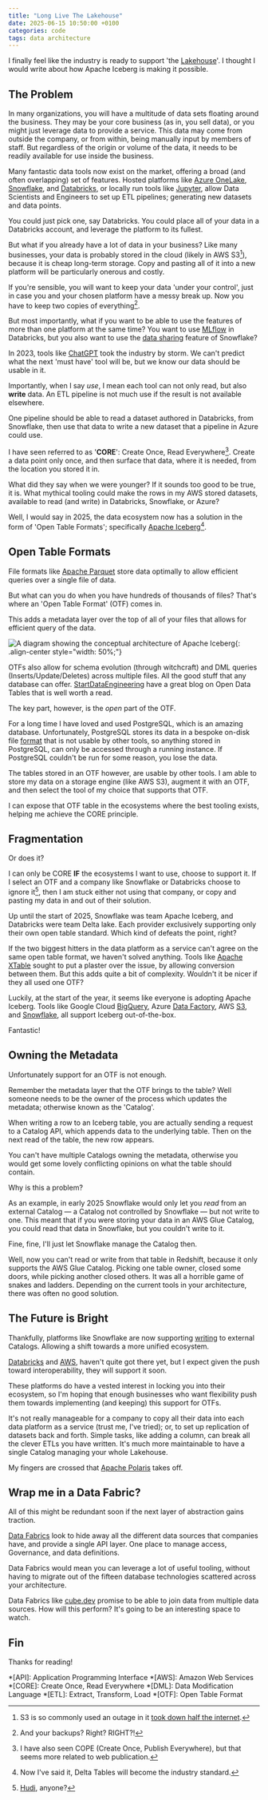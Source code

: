```yaml
---
title: "Long Live The Lakehouse"
date: 2025-06-15 10:50:00 +0100
categories: code
tags: data architecture
---
```


I finally feel like the industry is ready to support 'the [Lakehouse](https://www.databricks.com/glossary/data-lakehouse)'.
I thought I would write about how Apache Iceberg is making it possible.

## The Problem

In many organizations, you will have a multitude of data sets floating around the business.
They may be your core business (as in, you sell data), or you might just leverage data to provide a service.
This data may come from outside the company, or from within, being manually input by members of staff.
But regardless of the origin or volume of the data, it needs to be readily available for use inside the business.

Many fantastic data tools now exist on the market, offering a broad (and often overlapping) set of features.
Hosted platforms like [Azure OneLake](https://learn.microsoft.com/en-us/fabric/onelake/onelake-overview),
[Snowflake](https://www.snowflake.com/en/), and [Databricks](https://www.databricks.com/),
or locally run tools like [Jupyter](https://jupyter.org/), allow Data Scientists and Engineers to set up ETL pipelines;
generating new datasets and data points.

You could just pick one, say Databricks.
You could place all of your data in a Databricks account, and leverage the platform to its fullest.

But what if you already have a lot of data in your business?
Like many businesses, your data is probably stored in the cloud (likely in AWS S3[^1]), because it is cheap long-term storage.
Copy and pasting all of it into a new platform will be particularly onerous and costly.

[^1]: S3 is so commonly used an outage in it [took down half the internet](https://www.datacenterknowledge.com/outages/aws-outage-that-broke-the-internet-caused-by-mistyped-command).

If you're sensible, you will want to keep your data 'under your control', just in case you and your chosen platform have a messy break up.
Now you have to keep two copies of everything[^2].

[^2]: And your backups? Right? RIGHT?!

But most importantly, what if you want to be able to use the features of more than one platform at the same time?
You want to use [MLflow](https://docs.databricks.com/aws/en/mlflow) in Databricks, but you also want to use the
[data sharing](https://docs.snowflake.com/en/user-guide/data-sharing-intro) feature of Snowflake?

In 2023, tools like [ChatGPT](https://en.wikipedia.org/wiki/ChatGPT) took the industry by storm.
We can't predict what the next 'must have' tool will be, but we know our data should be usable in it.

Importantly, when I say _use_, I mean each tool can not only read, but also **write** data.
An ETL pipeline is not much use if the result is not available elsewhere.

One pipeline should be able to read a dataset authored in Databricks, from Snowflake, then use that data to write a new dataset that a pipeline in Azure could use.

I have seen referred to as '**CORE**': Create Once, Read Everywhere[^3].
Create a data point only once, and then surface that data, where it is needed, from the location you stored it in.

[^3]: I have also seen COPE (Create Once, Publish Everywhere), but that seems more related to web publication.

What did they say when we were younger?
If it sounds too good to be true, it is.
What mythical tooling could make the rows in my AWS stored datasets, available to read (and write) in Databricks, Snowflake, or Azure?

Well, I would say in 2025, the data ecosystem now has a solution in the form of 'Open Table Formats';
specifically [Apache Iceberg](https://en.wikipedia.org/wiki/Apache_Iceberg)[^4].

[^4]: Now I've said it, Delta Tables will become the industry standard.

## Open Table Formats

File formats like [Apache Parquet](https://en.wikipedia.org/wiki/Apache_Parquet) store data optimally to allow efficient queries over a single file of data.

But what can you do when you have hundreds of thousands of files?
That's where an 'Open Table Format' (OTF) comes in.

This adds a metadata layer over the top of all of your files that allows for efficient query of the data.

![A diagram showing the conceptual architecture of Apache Iceberg](/assets/images/2025-06-15-long-live-the-lakehouse/iceberg-metadata.png "Image from https://iceberg.apache.org/spec/#overview"){: .align-center style="width: 50%;"}

OTFs also allow for schema evolution (through witchcraft) and DML queries (Inserts/Update/Deletes) across multiple files.
All the good stuff that any database can offer.
[StartDataEngineering](https://www.startdataengineering.com/post/what_why_table_format/) have a great blog on Open Data Tables that is well worth a read.

The key part, however, is the _open_ part of the OTF.

For a long time I have loved and used PostgreSQL, which is an amazing database.
Unfortunately, PostgreSQL stores its data in a bespoke on-disk file [format](https://www.postgresql.org/docs/current/storage-file-layout.html) that is not usable by other tools, so anything stored in PostgreSQL, can only be accessed through a running instance.
If PostgreSQL couldn't be run for some reason, you lose the data.

The tables stored in an OTF however, are usable by other tools.
I am able to store my data on a storage engine (like AWS S3), augment it with an OTF, and then select the tool of my choice that supports that OTF.

I can expose that OTF table in the ecosystems where the best tooling exists, helping me achieve the CORE principle.

## Fragmentation

Or does it?

I can only be CORE **IF** the ecosystems I want to use, choose to support it.
If I select an OTF and a company like Snowflake or Databricks choose to ignore it[^5], then I am stuck either not using that company, or copy and pasting my data in and out of their solution.

[^5]: [Hudi](https://hudi.apache.org/), anyone?

Up until the start of 2025, Snowflake was team Apache Iceberg, and Databricks were team Delta lake.
Each provider exclusively supporting only their own open table standard.
Which kind of defeats the point, right?

If the two biggest hitters in the data platform as a service can't agree on the same open table format, we haven't solved anything.
Tools like [Apache XTable](https://xtable.apache.org/) sought to put a plaster over the issue, by allowing conversion between them.
But this adds quite a bit of complexity.
Wouldn't it be nicer if they all used one OTF?

Luckily, at the start of the year, it seems like everyone is adopting Apache Iceberg.
Tools like Google Cloud [BigQuery](https://cloud.google.com/bigquery/docs/iceberg-tables), Azure [Data Factory](https://learn.microsoft.com/en-us/azure/data-factory/format-iceberg), AWS [S3](https://aws.amazon.com/about-aws/whats-new/2024/12/amazon-s3-tables-apache-iceberg-tables-analytics-workloads/), and [Snowflake](https://docs.snowflake.com/en/user-guide/tables-iceberg), all support Iceberg out-of-the-box.

Fantastic!

## Owning the Metadata

Unfortunately support for an OTF is not enough.

Remember the metadata layer that the OTF brings to the table?
Well someone needs to be the owner of the process which updates the metadata;
otherwise known as the 'Catalog'.

When writing a row to an Iceberg table, you are actually sending a request to a Catalog API, which appends data to the underlying table.
Then on the next read of the table, the new row appears.

You can't have multiple Catalogs owning the metadata, otherwise you would get some lovely conflicting opinions on what the table should contain.

Why is this a problem?

As an example, in early 2025 Snowflake would only let you _read_ from an external Catalog &mdash; a Catalog not controlled by Snowflake &mdash; but not write to one.
This meant that if you were storing your data in an AWS Glue Catalog, you could read that data in Snowflake, but you couldn't write to it.

Fine, fine, I'll just let Snowflake manage the Catalog then.

Well, now you can't read or write from that table in Redshift, because it only supports the AWS Glue Catalog.
Picking one table owner, closed some doors, while picking another closed others.
It was all a horrible game of snakes and ladders.
Depending on the current tools in your architecture, there was often no good solution.

## The Future is Bright

Thankfully, platforms like Snowflake are now supporting [writing](https://docs.snowflake.com/en/release-notes/2025/9_08#iceberg-tm-tables-row-level-deletes-for-externally-managed-tables-preview) to external Catalogs.
Allowing a shift towards a more unified ecosystem.

[Databricks](https://docs.databricks.com/aws/en/query-federation/foreign-catalogs) and [AWS](https://docs.aws.amazon.com/lake-formation/latest/dg/federated-catalog-data-connection.html), haven't quite got there yet, but I expect given the push toward interoperability, they will support it soon.

These platforms do have a vested interest in locking you into their ecosystem, so I'm hoping that enough businesses who want flexibility push them towards implementing (and keeping) this support for OTFs.

It's not really manageable for a company to copy all their data into each data platform as a service (trust me, I've tried);
or, to set up replication of datasets back and forth.
Simple tasks, like adding a column, can break all the clever ETLs you have written.
It's much more maintainable to have a single Catalog managing your whole Lakehouse.

My fingers are crossed that [Apache Polaris](https://polaris.apache.org/) takes off.

## Wrap me in a Data Fabric?

All of this might be redundant soon if the next layer of abstraction gains traction.

[Data Fabrics](https://developer.ibm.com/articles/introduction-to-data-fabric/) look to hide away all the different data sources that companies have, and provide a single API layer.
One place to manage access, Governance, and data definitions.

Data Fabrics would mean you can leverage a lot of useful tooling, without having to migrate out of the fifteen database technologies scattered across your architecture.

Data Fabrics like [cube.dev](https://cube.dev/docs/product/caching/recipes/joining-multiple-data-sources) promise to be able to join data from multiple data sources.
How will this perform?
It's going to be an interesting space to watch.

## Fin

Thanks for reading!

*[API]: Application Programming Interface
*[AWS]: Amazon Web Services
*[CORE]: Create Once, Read Everywhere
*[DML]: Data Modification Language
*[ETL]: Extract, Transform, Load
*[OTF]: Open Table Format
